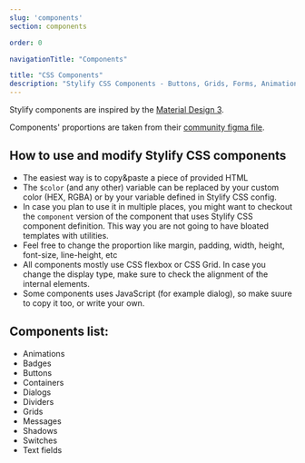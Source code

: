 ```yaml
---
slug: 'components'
section: components

order: 0

navigationTitle: "Components"

title: "CSS Components"
description: "Stylify CSS Components - Buttons, Grids, Forms, Animations, Switches and a lot more. Copy&Paste without a CSS framework."
---
```


Stylify components are inspired by the [Material Design 3](https://m3.material.io/).

Components' proportions are taken from their [community figma file](https://www.figma.com/file/DJMWYdOn4HyZ9GQqrGZfXD/Material-3-Design-Kit-(Community)?node-id=47909%3A2).

<note><template>
	Components expect that you have some kind of a "reset" stylesheet included in your page.
	For example [Normalize.css](https://necolas.github.io/normalize.css/).
	Also the `box-sizing:border-box` should be added on all elements.
</template></note>

## How to use and modify Stylify CSS components
- The easiest way is to copy&paste a piece of provided HTML
- The `$color` (and any other) variable can be replaced by your custom color (HEX, RGBA) or by your variable defined in Stylify CSS config.
- In case you plan to use it in multiple places, you might want to checkout the `component` version of the component that uses Stylify CSS component definition. This way you are not going to have bloated templates with utilities.
- Feel free to change the proportion like margin, padding, width, height, font-size, line-height, etc
- All components mostly use CSS flexbox or CSS Grid. In case you change the display type, make sure to check the alignment of the internal elements.
- Some components uses JavaScript (for example dialog), so make suure to copy it too, or write your own.

## Components list:
- <nuxt-link to="/snippets/components/animations">Animations</nuxt-link>
- <nuxt-link to="/snippets/components/badges">Badges</nuxt-link>
- <nuxt-link to="/snippets/components/buttons">Buttons</nuxt-link>
- <nuxt-link to="/snippets/components/containers">Containers</nuxt-link>
- <nuxt-link to="/snippets/components/dialogs">Dialogs</nuxt-link>
- <nuxt-link to="/snippets/components/dividers">Dividers</nuxt-link>
- <nuxt-link to="/snippets/components/grids">Grids</nuxt-link>
- <nuxt-link to="/snippets/components/messages">Messages</nuxt-link>
- <nuxt-link to="/snippets/components/shadows">Shadows</nuxt-link>
- <nuxt-link to="/snippets/components/switches">Switches</nuxt-link>
- <nuxt-link to="/snippets/components/text-fields">Text fields</nuxt-link>
